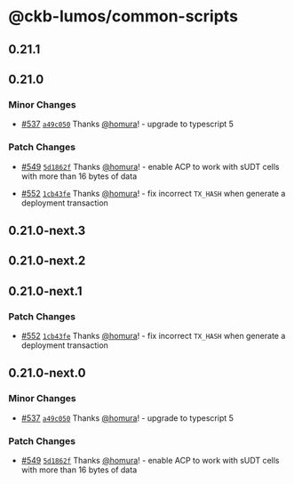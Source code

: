 # @ckb-lumos/common-scripts

## 0.21.1

## 0.21.0

### Minor Changes

- [#537](https://github.com/ckb-js/lumos/pull/537) [`a49c050`](https://github.com/ckb-js/lumos/commit/a49c050806de8b4c8d5e490fd36022c31382c98c) Thanks [@homura](https://github.com/homura)! - upgrade to typescript 5

### Patch Changes

- [#549](https://github.com/ckb-js/lumos/pull/549) [`5d1862f`](https://github.com/ckb-js/lumos/commit/5d1862fca2de473ef047cef3044f0cb5a2d9b2d7) Thanks [@homura](https://github.com/homura)! - enable ACP to work with sUDT cells with more than 16 bytes of data

- [#552](https://github.com/ckb-js/lumos/pull/552) [`1cb43fe`](https://github.com/ckb-js/lumos/commit/1cb43fe72dc95c4b3283acccb5120b7bcaeb9346) Thanks [@homura](https://github.com/homura)! - fix incorrect `TX_HASH` when generate a deployment transaction

## 0.21.0-next.3

## 0.21.0-next.2

## 0.21.0-next.1

### Patch Changes

- [#552](https://github.com/ckb-js/lumos/pull/552) [`1cb43fe`](https://github.com/ckb-js/lumos/commit/1cb43fe72dc95c4b3283acccb5120b7bcaeb9346) Thanks [@homura](https://github.com/homura)! - fix incorrect `TX_HASH` when generate a deployment transaction

## 0.21.0-next.0

### Minor Changes

- [#537](https://github.com/ckb-js/lumos/pull/537) [`a49c050`](https://github.com/ckb-js/lumos/commit/a49c050806de8b4c8d5e490fd36022c31382c98c) Thanks [@homura](https://github.com/homura)! - upgrade to typescript 5

### Patch Changes

- [#549](https://github.com/ckb-js/lumos/pull/549) [`5d1862f`](https://github.com/ckb-js/lumos/commit/5d1862fca2de473ef047cef3044f0cb5a2d9b2d7) Thanks [@homura](https://github.com/homura)! - enable ACP to work with sUDT cells with more than 16 bytes of data
